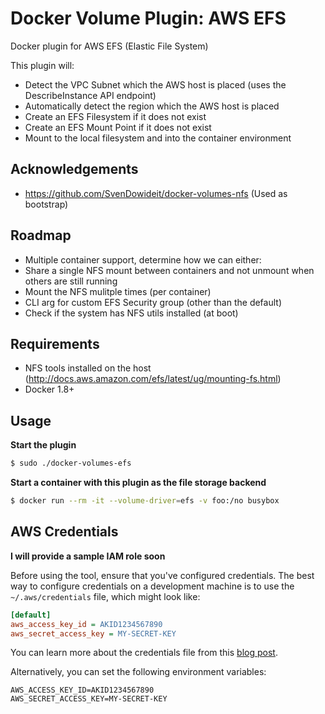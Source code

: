 # Docker Volume Plugin: AWS EFS

Docker plugin for AWS EFS (Elastic File System)

This plugin will:

* Detect the VPC Subnet which the AWS host is placed (uses the DescribeInstance API endpoint)
* Automatically detect the region which the AWS host is placed
* Create an EFS Filesystem if it does not exist
* Create an EFS Mount Point if it does not exist
* Mount to the local filesystem and into the container environment

## Acknowledgements

* https://github.com/SvenDowideit/docker-volumes-nfs (Used as bootstrap)

## Roadmap

* Multiple container support, determine how we can either:
 * Share a single NFS mount between containers and not unmount when others are still running
 * Mount the NFS mulitple times (per container)
* CLI arg for custom EFS Security group (other than the default)
* Check if the system has NFS utils installed (at boot)

## Requirements

* NFS tools installed on the host (http://docs.aws.amazon.com/efs/latest/ug/mounting-fs.html)
* Docker 1.8+

## Usage

**Start the plugin**

```bash
$ sudo ./docker-volumes-efs
```

**Start a container with this plugin as the file storage backend**

```bash
$ docker run --rm -it --volume-driver=efs -v foo:/no busybox
```

## AWS Credentials

**I will provide a sample IAM role soon**

Before using the tool, ensure that you've configured credentials. The best
way to configure credentials on a development machine is to use the
`~/.aws/credentials` file, which might look like:

```ini
[default]
aws_access_key_id = AKID1234567890
aws_secret_access_key = MY-SECRET-KEY
```

You can learn more about the credentials file from this
[blog post](http://blogs.aws.amazon.com/security/post/Tx3D6U6WSFGOK2H/A-New-and-Standardized-Way-to-Manage-Credentials-in-the-AWS-SDKs).

Alternatively, you can set the following environment variables:

```
AWS_ACCESS_KEY_ID=AKID1234567890
AWS_SECRET_ACCESS_KEY=MY-SECRET-KEY
```

